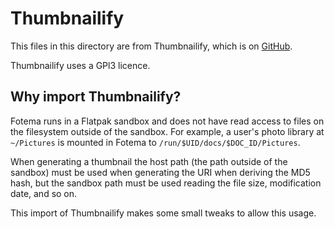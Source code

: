 <!--
SPDX-FileCopyrightText: © 2024-2025 David Bliss

SPDX-License-Identifier: GFDL-1.3-or-later
-->
# Thumbnailify

This files in this directory are from Thumbnailify, which is on
[GitHub](https://github.com/luigi311/thumbnailify/tree/main).

Thumbnailify uses a GPl3 licence.

## Why import Thumbnailify?

Fotema runs in a Flatpak sandbox and does not have read access to
files on the filesystem outside of the sandbox. For example, a user's
photo library at `~/Pictures` is mounted in Fotema to
`/run/$UID/docs/$DOC_ID/Pictures`.

When generating a thumbnail the host path (the path outside of the sandbox)
must be used when generating the URI when deriving the MD5 hash, but the
sandbox path must be used reading the file size, modification date, and so on.

This import of Thumbnailify makes some small tweaks to allow this usage.

